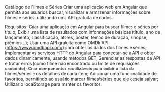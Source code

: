 Catálogo de Filmes e Séries Criar uma aplicação web em Angular que permita aos usuários buscar, visualizar e armazenar informações sobre filmes e séries, utilizando uma API gratuita de dados.

Requisitos: Criar uma aplicação em Angular para buscar filmes e séries por título; Exibir uma lista de resultados com informações básicas (título, ano de lançamento, classificação, atores, poster, tempo de duração, sinopse, prêmios...); Usar uma API gratuita como OMDb API (https://www.omdbapi.com/) para obter os dados dos filmes e séries; Implementar os serviços HTTP do Angular para conectar-se à API e obter dados dinamicamente, usando métodos GET; Gerenciar as respostas da API e tratar erros (como filme não encontrado ou limite de requisições excedido); Criar componentes reutilizáveis para exibir a lista de filmes/séries e os detalhes de cada item; Adicionar uma funcionalidade de favoritos, permitindo ao usuário marcar filmes/séries que ele deseja salvar; Utilizar o localStorage para manter os favoritos.
